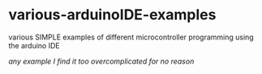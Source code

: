 # various-arduinoIDE-examples
various SIMPLE examples of different microcontroller programming using the arduino IDE   

_any example I find it too overcomplicated for no reason_
